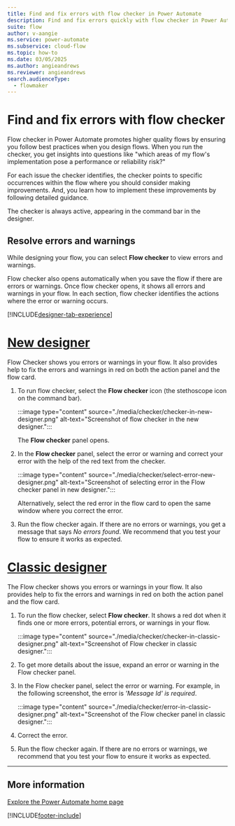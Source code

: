```yaml
---
title: Find and fix errors with flow checker in Power Automate
description: Find and fix errors quickly with flow checker in Power Automate.
suite: flow
author: v-aangie
ms.service: power-automate
ms.subservice: cloud-flow
ms.topic: how-to
ms.date: 03/05/2025
ms.author: angieandrews
ms.reviewer: angieandrews
search.audienceType: 
  - flowmaker
---
```


# Find and fix errors with flow checker

Flow checker in Power Automate promotes higher quality flows by ensuring you follow best practices when you design flows. When you run the checker, you get insights into questions like "which areas of my flow's implementation pose a performance or reliability risk?"

For each issue the checker identifies, the checker points to specific occurrences within the flow where you should consider making improvements. And, you learn how to implement these improvements by following detailed guidance.

The checker is always active, appearing in the command bar in the designer. 

## Resolve errors and warnings

While designing your flow, you can select **Flow checker** to view errors and warnings.

Flow checker also opens automatically when you save the flow if there are errors or warnings. Once flow checker opens, it shows all errors and warnings in your flow. In each section, flow checker identifies the actions where the error or warning occurs.

[!INCLUDE[designer-tab-experience](./includes/designer-tab-experience.md)]

# [New designer](#tab/new-designer)

Flow Checker shows you errors or warnings in your flow. It also provides help to fix the errors and warnings in red on both the action panel and the flow card.

1. To run flow checker, select the **Flow checker** icon (the stethoscope icon on the command bar).

    :::image type="content" source="./media/checker/checker-in-new-designer.png" alt-text="Screenshot of flow checker in the new designer.":::

    The **Flow checker** panel opens.

1. In the **Flow checker** panel, select the error or warning and correct your error with the help of the red text from the checker.

    :::image type="content" source="./media/checker/select-error-new-designer.png" alt-text="Screenshot of selecting error in the Flow checker panel in new designer.":::

    Alternatively, select the red error in the flow card to open the same window where you correct the error.

1. Run the flow checker again. If there are no errors or warnings, you get a message that says *No errors found*. We recommend that you test your flow to ensure it works as expected.

# [Classic designer](#tab/classic-designer)

The Flow checker shows you errors or warnings in your flow. It also provides help to fix the errors and warnings in red on both the action panel and the flow card.

1. To run the flow checker, select **Flow checker**. It shows a red dot when it finds one or more errors, potential errors, or warnings in your flow.

    :::image type="content" source="./media/checker/checker-in-classic-designer.png" alt-text="Screenshot of Flow checker in classic designer.":::

1. To get more details about the issue, expand an error or warning in the Flow checker panel.
1. In the Flow checker panel, select the error or warning. For example, in the following screenshot, the error is *'Message Id' is required*.

    :::image type="content" source="./media/checker/error-in-classic-designer.png" alt-text="Screenshot of the Flow checker panel in classic designer.":::

1. Correct the error.

1. Run the flow checker again. If there are no errors or warnings, we recommend that you test your flow to ensure it works as expected.

---

## More information

[Explore the Power Automate home page](getting-started.md)

[!INCLUDE[footer-include](includes/footer-banner.md)]
